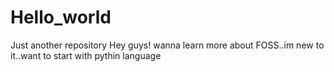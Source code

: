 # Hello_world
Just another repository
Hey guys! wanna learn more about FOSS..im new to it..want to start with pythin language
